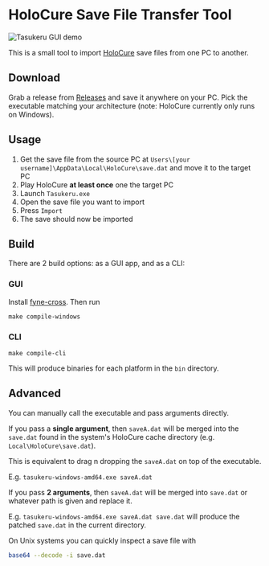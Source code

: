 # HoloCure Save File Transfer Tool

![Tasukeru GUI demo](https://i.imgur.com/HDohzzB.png)

This is a small tool to import [HoloCure](https://kay-yu.itch.io/holocure) save files from one PC to another.

## Download

Grab a release from [Releases](https://github.com/DaniruKun/tasukeru/releases) and save it anywhere on your PC.
Pick the executable matching your architecture (note: HoloCure currently only runs on Windows).

## Usage

1. Get the save file from the source PC at `Users\[your username]\AppData\Local\HoloCure\save.dat` and move it to the target PC
2. Play HoloCure **at least once** one the target PC
3. Launch `Tasukeru.exe`
4. Open the save file you want to import
5. Press `Import`
6. The save should now be imported

## Build

There are 2 build options: as a GUI app, and as a CLI:

### GUI

Install [fyne-cross](https://github.com/fyne-io/fyne-cross).
Then run

```shell
make compile-windows
```

### CLI

```shell
make compile-cli
```

This will produce binaries for each platform in the `bin` directory.

## Advanced

You can manually call the executable and pass arguments directly.

If you pass a **single argument**, then `saveA.dat` will be merged into the `save.dat` found in the system's HoloCure cache directory (e.g. `Local\HoloCure\save.dat`).

This is equivalent to drag n dropping the `saveA.dat` on top of the executable.

E.g. `tasukeru-windows-amd64.exe saveA.dat`

If you pass **2 arguments**, then `saveA.dat` will be merged into `save.dat` or whatever path is given and replace it.

E.g. `tasukeru-windows-amd64.exe saveA.dat save.dat` will produce the patched `save.dat` in the current directory.

On Unix systems you can quickly inspect a save file with

```sh
base64 --decode -i save.dat
```
